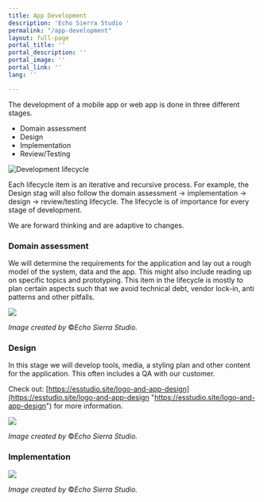 ```yaml
---
title: App Development
description: 'Echo Sierra Studio '
permalink: "/app-development"
layout: full-page
portal_title: ''
portal_description: ''
portal_image: ''
portal_link: ''
lang: ''

---
```

The development of a mobile app or web app is done in three different stages.

* Domain assessment
* Design
* Implementation
* Review/Testing

![](/uploads/lifecycle.svg "Development lifecycle")

Each lifecycle item is an iterative and recursive process. For example, the Design stag will also follow the domain assessment -> implementation -> design -> review/testing lifecycle. The lifecycle is of importance for every stage of development.

We are forward thinking and are adaptive to changes.

### Domain assessment

We will determine the requirements for the application and lay out a rough model of the system, data and the app. This might also include reading up on specific topics and prototyping. This item in the lifecycle is mostly to plan certain aspects such that we avoid technical debt, vendor lock-in, anti patterns and other pitfalls.

![](/uploads/app_3-02.png)

_Image created by_ ©_Echo Sierra Studio._

### Design

In this stage we will develop tools, media, a styling plan and other content for the application. This often includes a QA with our customer.

Check out: [https://esstudio.site/logo-and-app-design](https://esstudio.site/logo-and-app-design "https://esstudio.site/logo-and-app-design") for more information.

![](/uploads/app_3-03-03.png)

_Image created by_ ©_Echo Sierra Studio._

### Implementation

![](/uploads/app_1-02.png)

_Image created by_ ©_Echo Sierra Studio._